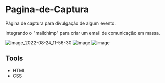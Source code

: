 # Pagina-de-Captura

Página de captura para divulgação de algum evento.

Integrando o "mailchimp" para criar um email de comunicação em massa.

![image_2022-08-24_11-56-30](https://user-images.githubusercontent.com/84747204/186383096-1bf2b6c0-aa43-415c-8f0c-27b8a17a6d23.png)
![image](https://user-images.githubusercontent.com/84747204/186384033-241cf401-ae5f-4171-a9fa-d910a8f9b0cd.png)
![image](https://user-images.githubusercontent.com/84747204/186387348-3c247c46-5200-4a36-b633-7aa4d439cfd1.png)

## Tools
* HTML
* CSS
